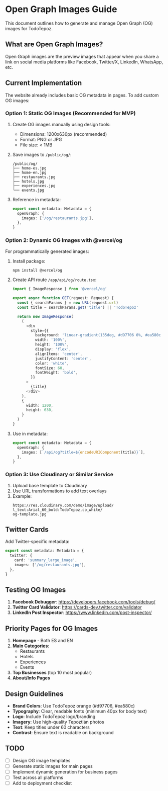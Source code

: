 # Open Graph Images Guide

This document outlines how to generate and manage Open Graph (OG) images for TodoTepoz.

## What are Open Graph Images?

Open Graph images are the preview images that appear when you share a link on social media platforms like Facebook, Twitter/X, LinkedIn, WhatsApp, etc.

## Current Implementation

The website already includes basic OG metadata in pages. To add custom OG images:

### Option 1: Static OG Images (Recommended for MVP)

1. Create OG images manually using design tools:
   - Dimensions: 1200x630px (recommended)
   - Format: PNG or JPG
   - File size: < 1MB

2. Save images to `/public/og/`:
   ```
   /public/og/
   ├── home-es.jpg
   ├── home-en.jpg
   ├── restaurants.jpg
   ├── hotels.jpg
   ├── experiences.jpg
   └── events.jpg
   ```

3. Reference in metadata:
   ```typescript
   export const metadata: Metadata = {
     openGraph: {
       images: ['/og/restaurants.jpg'],
     },
   }
   ```

### Option 2: Dynamic OG Images with @vercel/og

For programmatically generated images:

1. Install package:
   ```bash
   npm install @vercel/og
   ```

2. Create API route `/app/api/og/route.tsx`:
   ```typescript
   import { ImageResponse } from '@vercel/og'

   export async function GET(request: Request) {
     const { searchParams } = new URL(request.url)
     const title = searchParams.get('title') || 'TodoTepoz'

     return new ImageResponse(
       (
         <div
           style={{
             background: 'linear-gradient(135deg, #d97706 0%, #ea580c 100%)',
             width: '100%',
             height: '100%',
             display: 'flex',
             alignItems: 'center',
             justifyContent: 'center',
             color: 'white',
             fontSize: 60,
             fontWeight: 'bold',
           }}
         >
           {title}
         </div>
       ),
       {
         width: 1200,
         height: 630,
       }
     )
   }
   ```

3. Use in metadata:
   ```typescript
   export const metadata: Metadata = {
     openGraph: {
       images: [`/api/og?title=${encodeURIComponent(title)}`],
     },
   }
   ```

### Option 3: Use Cloudinary or Similar Service

1. Upload base template to Cloudinary
2. Use URL transformations to add text overlays
3. Example:
   ```
   https://res.cloudinary.com/demo/image/upload/
   l_text:Arial_60_bold:TodoTepoz,co_white/
   og-template.jpg
   ```

## Twitter Cards

Add Twitter-specific metadata:

```typescript
export const metadata: Metadata = {
  twitter: {
    card: 'summary_large_image',
    images: ['/og/restaurants.jpg'],
  },
}
```

## Testing OG Images

1. **Facebook Debugger**: https://developers.facebook.com/tools/debug/
2. **Twitter Card Validator**: https://cards-dev.twitter.com/validator
3. **LinkedIn Post Inspector**: https://www.linkedin.com/post-inspector/

## Priority Pages for OG Images

1. **Homepage** - Both ES and EN
2. **Main Categories**:
   - Restaurants
   - Hotels
   - Experiences
   - Events
3. **Top Businesses** (top 10 most popular)
4. **About/Info Pages**

## Design Guidelines

- **Brand Colors**: Use TodoTepoz orange (#d97706, #ea580c)
- **Typography**: Clear, readable fonts (minimum 40px for body text)
- **Logo**: Include TodoTepoz logo/branding
- **Imagery**: Use high-quality Tepoztlán photos
- **Text**: Keep titles under 60 characters
- **Contrast**: Ensure text is readable on background

## TODO

- [ ] Design OG image templates
- [ ] Generate static images for main pages
- [ ] Implement dynamic generation for business pages
- [ ] Test across all platforms
- [ ] Add to deployment checklist
